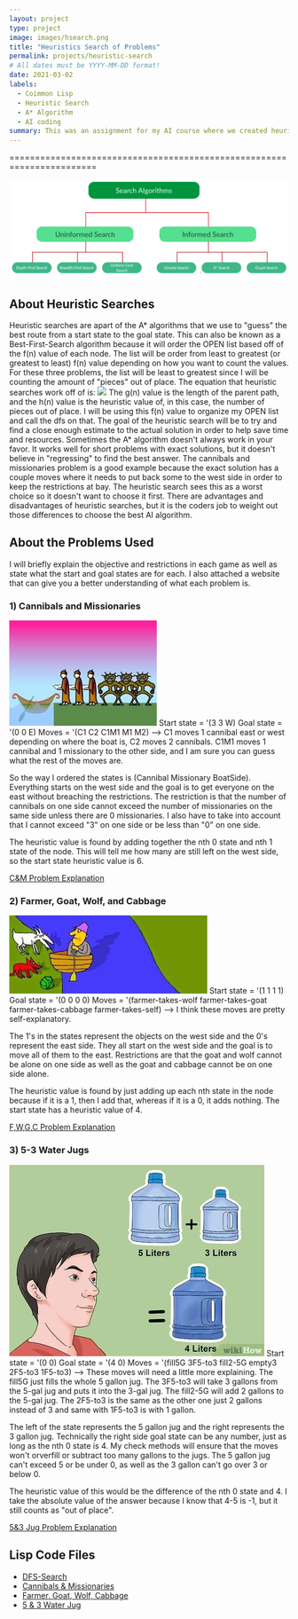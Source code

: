 ```yaml
---
layout: project 
type: project
image: images/hsearch.png
title: "Heuristics Search of Problems"
permalink: projects/heuristic-search
# All dates must be YYYY-MM-DD format!
date: 2021-03-02
labels:
  - Coimmon Lisp
  - Heuristic Search
  - A* Algorithm
  - AI coding
summary: This was an assignment for my AI course where we created heuristic search algorithms for certain problems and implement it into our Depth-First-Search algorithm.
---
```


=======================================================================

<img class="ui huge centered rounded image" src="../images/hsearch.png">

## About Heuristic Searches

Heuristic searches are apart of the A* algorithms that we use to "guess" the best route from a start state to the goal state.  This can also be known as a Best-First-Search algorithm because it will order the OPEN list based off of the f(n) value of each node.  The list will be order from least to greatest (or greatest to least) f(n) value depending on how you want to count the values.  For these three problems, the list will be least to greatest since I will be counting the amount of "pieces" out of place.  The equation that heuristic searches work off of is:
<img src="https://render.githubusercontent.com/render/math?math=f(n) = g(n) %2B h(n)">
The g(n) value is the length of the parent path, and the h(n) value is the heuristic value of, in this case, the number of pieces out of place.  I will be using this f(n) value to organize my OPEN list and call the dfs on that.  The goal of the heuristic search will be to try and find a close enough estimate to the actual solution in order to help save time and resources.  Sometimes the A* algorithm doesn't always work in your favor.  It works well for short problems with exact solutions, but it doesn't believe in "regressing" to find the best answer.  The cannibals and missionaries problem is a good example because the exact solution has a couple moves where it needs to put back some to the west side in order to keep the restrictions at bay.  The heuristic search sees this as a worst choice so it doesn't want to choose it first.  There are advantages and disadvantages of heuristic searches, but it is the coders job to weight out those differences to choose the best AI algorithm.  

## About the Problems Used
I will briefly explain the objective and restrictions in each game as well as state what the start and goal states are for each.  I also attached a website that can give you a better understanding of what each problem is.  

### 1) Cannibals and Missionaries
<img class="ui medium right floated rounded image" src="../images/c&m.jpg">
Start state = '(3 3 W)
Goal state = '(0 0 E)
Moves = '(C1 C2 C1M1 M1 M2) --> C1 moves 1 cannibal east or west depending on where the boat is, C2 moves 2 cannibals.  C1M1 moves 1 cannibal and 1 missionary to the other side, and I am sure you can guess what the rest of the moves are.  

So the way I ordered the states is (Cannibal Missionary BoatSide).  Everything starts on the west side and the goal is to get everyone on the east without breaching the restrictions.  The restriction is that the number of cannibals on one side cannot exceed the number of missionaries on the same side unless there are 0 missionaries.  I also have to take into account that I cannot exceed "3" on one side or be less than "0" on one side.  

The heuristic value is found by adding together the nth 0 state and nth 1 state of the node.  This will tell me how many are still left on the west side, so the start state heuristic value is 6.  

[C&M Problem Explanation](https://en.wikipedia.org/wiki/Missionaries_and_cannibals_problem#:~:text=In%20the%20missionaries%20and%20cannibals,were%2C%20the%20cannibals%20would%20eat)

### 2) Farmer, Goat, Wolf, and Cabbage
<img class="ui huge left floated rounded image" src="../images/farmer.jpg">
Start state = '(1 1 1 1)
Goal state = '(0 0 0 0)
Moves = '(farmer-takes-wolf farmer-takes-goat farmer-takes-cabbage farmer-takes-self) --> I think these moves are pretty self-explanatory.

The 1's in the states represent the objects on the west side and the 0's represent the east side.  They all start on the west side and the goal is to move all of them to the east.  Restrictions are that the goat and wolf cannot be alone on one side as well as the goat and cabbage cannot be on one side alone.  

The heuristic value is found by just adding up each nth state in the node because if it is a 1, then I add that, whereas if it is a 0, it adds nothing.  The start state has a heuristic value of 4.

[F,W,G,C Problem Explanation](https://illuminations.nctm.org/BrainTeasers.aspx?id=4992#:~:text=The%20Wolf%2C%20Goat%2C%20and%20Cabbage&text=His%20rowboat%20has%20enough%20room,cabbage%20safe%20from%20their%20enemies.)

### 3) 5-3 Water Jugs
<img class="ui huge right floated rounded image" src="../images/jug.jpg">
Start state = '(0 0)
Goal state = '(4 0)
Moves = '(fill5G 3F5-to3 fill2-5G empty3 2F5-to3 1F5-to3) --> These moves will need a little more explaining.  The fill5G just fills the whole 5 gallon jug. The 3F5-to3 will take 3 gallons from the 5-gal jug and puts it into the 3-gal jug.  The fill2-5G will add 2 gallons to the 5-gal jug.  The 2F5-to3 is the same as the other one just 2 gallons instead of 3 and same with 1F5-to3 is with 1 gallon.  

The left of the state represents the 5 gallon jug and the right represents the 3 gallon jug.  Technically the right side goal state can be any number, just as long as the nth 0 state is 4.  My check methods will ensure that the moves won't orverfill or subtract too many gallons to the jugs.  The 5 gallon jug can't exceed 5 or be under 0, as well as the 3 gallon can't go over 3 or below 0.  

The heuristic value of this would be the difference of the nth 0 state and 4.  I take the absolute value of the answer because I know that 4-5 is -1, but it still counts as "out of place".  

[5&3 Jug Problem Explanation](https://www.math.tamu.edu/~dallen/hollywood/diehard/diehard.htm)


## Lisp Code Files
* [DFS-Search](https://github.com/auusui/auusui.github.io/blob/master/dfs.md)
* [Cannibals & Missionaries](https://github.com/auusui/auusui.github.io/blob/master/c-m-problem.md)
* [Farmer, Goat, Wolf, Cabbage](https://github.com/auusui/auusui.github.io/blob/master/fwcg-problem.md)
* [5 & 3 Water Jug](https://github.com/auusui/auusui.github.io/blob/master/jug-problem.md)
